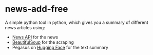 # news-add-free

A simple python tool in python, which gives you a summary of different news articles using:
* [News API](https://newsapi.org/) for the news
* [BeautifulSoup](https://www.crummy.com/software/BeautifulSoup/bs4/doc/) for the scraping
* Pegasus on [Hugging Face](https://huggingface.co/docs/transformers/model_doc/pegasus) for the text summary